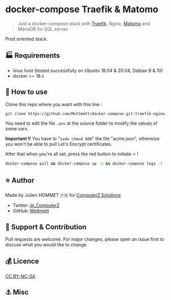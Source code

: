 # docker-compose Traefik & Matomo

> Just a docker-compose stack with [Traefik](https://traefik.io/), Nginx, [Matomo](https://fr.matomo.org/) and MariaDB for SQL server.

Prod oriented stack. 

## :factory: Requirements

* linux host (tested successfully on Ubuntu 18.04 & 20.04, Debian 9 & 10)
* docker >= 18.x

## :rocket: How to use

Clone this repo where you want with this line :

```bash
git clone https://github.com/Mettmett/docker-compose.git:traefik-nginx-matomo-sql
```

You need to edit the file `.env` at the source folder to modify the values of some vars.

**Important !!** You have to "`sudo chmod 600`" the file "acme.json", otherwise you won't be able to pull Let's Encrypt certificates.

After that when you're all set, press the red button to initiate :fire: !

```bash
docker-compose pull && docker-compose up -d && docker-compose logs -f
```

## :star: Author

Made by Julien HOMMET :fr: for [ComputerZ Solutions](https://computerz.solutions/)

* Twitter: [@_ComputerZ](https://twitter.com/_ComputerZ)
* GitHub: [Mettmett](https://github.com/Mettmett)

## :wrench: Support & Contribution

Pull requests are welcome. For major changes, please open an issue first to discuss what you would like to change.

## :moneybag: Licence

[CC BY-NC-SA](https://creativecommons.org/licenses/by-nc-sa/4.0)

## :anchor: Misc
